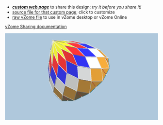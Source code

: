 
 - [***custom web page***][post] to share this design; *try it before you share it!*
 - [source file for that custom page][source]; click to customize
 - [raw vZome file][raw] to use in vZome desktop or vZome Online

[vZome Sharing documentation](https://vzome.github.io/vzome/sharing.html#how-it-works)

![Image](<12-gon-Rosette.png>)


[post]: <https://ThynStyx.github.io/vzome-sharing/2022/01/07/12-gon-Rosette-16-27-38.html>
[source]: <https://github.com/ThynStyx/vzome-sharing/edit/main/_posts/2022-01-07-12-gon-Rosette-16-27-38.md>
[raw]: <https://raw.githubusercontent.com/ThynStyx/vzome-sharing/main/2022/01/07/16-27-38-12-gon-Rosette/12-gon-Rosette.vZome>